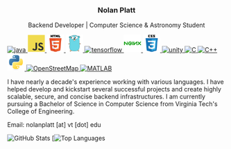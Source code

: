 <br/>
<p align="center">
  <a href="https://github.com/nolanplatt/nolanplatt">  </a>

  <h3 align="center">Nolan Platt</h3>

  <p align="center">
    Backend Developer  | Computer Science & Astronomy Student
  </p>
</p>

<a href="https://java.com/" target="_blank" rel="noreferrer"> <img src="https://upload.wikimedia.org/wikipedia/en/thumb/3/30/Java_programming_language_logo.svg/1200px-Java_programming_language_logo.svg.png" alt="java" width="40" height="40"/> </a>
<a href="https://developer.mozilla.org/en-US/docs/Web/JavaScript" target="_blank" rel="noreferrer"> <img src="https://raw.githubusercontent.com/devicons/devicon/master/icons/javascript/javascript-original.svg" alt="javascript" width="40" height="40"/> </a>
<a href="https://www.w3.org/html/" target="_blank" rel="noreferrer"> <img src="https://raw.githubusercontent.com/devicons/devicon/master/icons/html5/html5-original-wordmark.svg" alt="html5" width="40" height="40"/> </a>
<a href="https://golang.org" target="_blank" rel="noreferrer"> <img src="https://raw.githubusercontent.com/devicons/devicon/master/icons/go/go-original.svg" alt="go" width="40" height="40"/> </a> 
<a href="https://golang.org" target="_blank" rel="noreferrer"> <img src="https://camo.githubusercontent.com/aeb4f612bd9b40d81c62fcbebd6db44a5d4344b8b962be0138817e18c9c06963/68747470733a2f2f7777772e74656e736f72666c6f772e6f72672f696d616765732f74665f6c6f676f5f686f72697a6f6e74616c2e706e67" alt="tensorflow" width="40" height="40"/> </a> 
<a href="https://www.nginx.com" target="_blank" rel="noreferrer"> <img src="https://raw.githubusercontent.com/devicons/devicon/master/icons/nginx/nginx-original.svg" alt="nginx" width="40" height="40"/> </a>
<a href="https://www.w3schools.com/css/" target="_blank" rel="noreferrer"> <img src="https://raw.githubusercontent.com/devicons/devicon/master/icons/css3/css3-original-wordmark.svg" alt="css3" width="40" height="40"/> </a>
<a href="https://unity.com/" target="_blank" rel="noreferrer"> <img src="https://www.vectorlogo.zone/logos/unity3d/unity3d-icon.svg" alt="unity" width="40" height="40"/> </a>
<a href="https://en.wikipedia.org/wiki/C_(programming_language)" target="_blank" rel="noreferrer"> <img src="https://www.britefish.net/wp-content/uploads/2019/07/logo-c-1.png" alt="C" width="40" height="40"/> </a>
<a href="https://www.cplusplus.com/" target="_blank" rel="noreferrer"> <img src="https://upload.wikimedia.org/wikipedia/commons/thumb/1/18/ISO_C%2B%2B_Logo.svg/1200px-ISO_C%2B%2B_Logo.svg.png" alt="C++" width="40" height="40"/> </a>
<a href="https://www.python.org" target="_blank" rel="noreferrer"> <img src="https://raw.githubusercontent.com/devicons/devicon/master/icons/python/python-original.svg" alt="python" width="40" height="40"/> </a>
<a href="https://www.openstreetmap.org/" target="_blank" rel="noreferrer"> <img src="https://upload.wikimedia.org/wikipedia/commons/thumb/b/b0/Openstreetmap_logo.svg/2048px-Openstreetmap_logo.svg.png" alt="OpenStreetMap" width="40" height="40"/> </a>
<a href="https://www.mathworks.com/products/matlab.html" target="_blank" rel="noreferrer"> <img src="https://upload.wikimedia.org/wikipedia/commons/2/21/Matlab_Logo.png" alt="MATLAB" width="40" height="40"/> </a>



I have nearly a decade's experience working with various languages. I have helped develop and kickstart several successful projects and create highly scalable, secure, and concise backend infrastructures. I am currently pursuing a Bachelor of Science in Computer Science from Virginia Tech's College of Engineering.



Email: nolanplatt [at] vt [dot] edu

![GitHub Stats](https://github-readme-stats.vercel.app/api?username=nolanplatt&count_private=true&show_icons=true&theme=radical&include_all_commits=true)
[![Top Languages](https://github-readme-stats.vercel.app/api/top-langs/?username=nolanplatt&exclude_repo=BeatTheAI&layout=compact)


